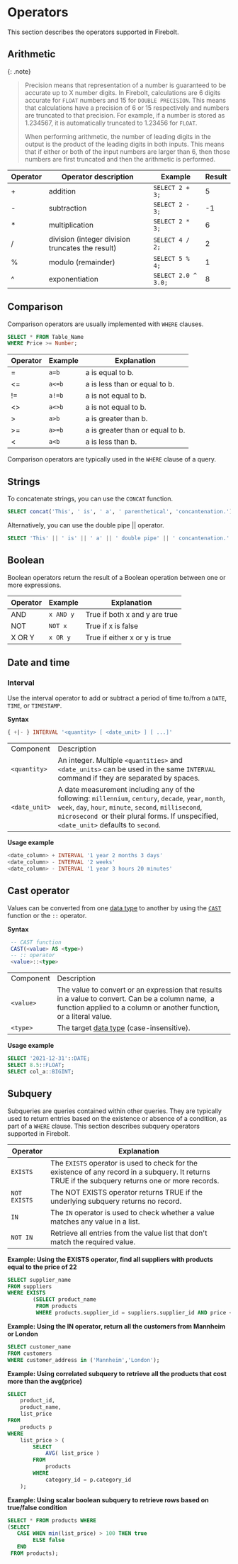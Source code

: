 # Operators

This section describes the operators supported in Firebolt.

## Arithmetic

{: .note}
> Precision means that representation of a number is guaranteed to be accurate up to X number digits. In Firebolt, calculations are 6 digits accurate for `FLOAT` numbers and 15 for `DOUBLE PRECISION`. This means that calculations have a precision of 6 or 15 respectively and numbers  are truncated to that precision. For example, if a number is stored as 1.234567, it is automatically truncated to 1.23456 for `FLOAT`.
>
> When performing arithmetic, the number of leading digits in the output is the product of the leading digits in both inputs. This means that if either or both of the input numbers are larger than 6, then those numbers are first truncated and then the arithmetic is performed.

| Operator | Operator description                             | Example             | Result |
| -------- | ------------------------------------------------ | ------------------- | ------ |
| +        | addition                                         | `SELECT 2 + 3;`     | 5      |
| -        | subtraction                                      | `SELECT 2 - 3;`     | -1     |
| \*       | multiplication                                   | `SELECT 2 * 3;`     | 6      |
| /        | division (integer division truncates the result) | `SELECT 4 / 2;`     | 2      |
| %        | modulo (remainder)                               | `SELECT 5 % 4;`     | 1      |
| ^        | exponentiation                                   | `SELECT 2.0 ^ 3.0;` | 8      |

## Comparison

Comparison operators are usually implemented with `WHERE` clauses.

```sql
SELECT * FROM Table_Name
WHERE Price >= Number;
```

| Operator | Example | Explanation                      |
| -------- | ------- | -------------------------------- |
| =        | `a=b`   | a is equal to b.                 |
| <=       | `a<=b`  | a is less than or equal to b.    |
| !=       | `a!=b`  | a is not equal to b.             |
| <>       | `a<>b`  | a is not equal to b.             |
| >        | `a>b`   | a is greater than b.             |
| >=       | `a>=b`  | a is greater than or equal to b. |
| <        | `a<b`   | a is less than b.                |

Comparison operators are typically used in the `WHERE` clause of a query.

## Strings

To concatenate strings, you can use the `CONCAT` function.

```sql
SELECT concat('This', ' is', ' a', ' parenthetical', 'concantenation.') AS Concatenated_String
```

Alternatively, you can use the double pipe || operator.

```sql
SELECT 'This' || ' is' || ' a' || ' double pipe' || ' concantenation.' AS Concatenated_String
```

## Boolean

Boolean operators return the result of a Boolean operation between one or more expressions.

| Operator | Example   | Explanation                   |
| -------- | --------- | ----------------------------- |
| AND      | `x AND y` | True if both x and y are true |
| NOT      | `NOT x`   | True if x is false            |
| X OR Y   | `x OR y`  | True if either x or y is true |

## Date and time

### Interval

Use the interval operator to add or subtract a period of time to/from a `DATE`, `TIME`, or `TIMESTAMP`. &#x20;

**Syntax**

```sql
{ +|- } INTERVAL '<quantity> [ <date_unit> ] [ ...]'
```

|               |                                                                                                                                                                                                                                                             |
| ------------- | ----------------------------------------------------------------------------------------------------------------------------------------------------------------------------------------------------------------------------------------------------------- |
| Component     | Description                                                                                                                                                                                                                                                 |
| `<quantity>`  | An integer. Multiple `<quantities>` and `<date_units>` can be used in the same `INTERVAL` command if they are separated by spaces.                                                                                                                          |
| `<date_unit>` | A date measurement including any of the following: `millennium`, `century`, `decade`, `year`, `month`, `week`, `day`, `hour`, `minute`, `second`, `millisecond`, `microsecond `or their plural forms.  If unspecified, `<date_unit>` defaults to `second`.  |



**Usage example**

```sql
<date_column> + INTERVAL '1 year 2 months 3 days'
<date_column> - INTERVAL '2 weeks'
<date_column> - INTERVAL '1 year 3 hours 20 minutes'
```

## Cast operator

Values can be converted from one [data type](../../general-reference/data-types.md) to another by using the [`CAST`](../functions-reference/conditional-and-miscellaneous-functions.md#cast) function or the `::` operator.&#x20;

**Syntax**

```sql
 -- CAST function
 CAST(<value> AS <type>)
 -- :: operator
 <value>::<type>
```

|           |                                                                                                                                                                            |
| --------- | -------------------------------------------------------------------------------------------------------------------------------------------------------------------------- |
| Component | Description                                                                                                                                                                |
| `<value>` | The value to convert or an expression that results in a value to convert. Can be a column name, ​ ​a function applied to a column or another function, or a literal value. |
| `<type>`  | The target [data type](broken-reference) (case-insensitive).                                                                                                               |

**Usage example**

```sql
SELECT '2021-12-31'::DATE;
SELECT 8.5::FLOAT;
SELECT col_a::BIGINT;
```

## Subquery

Subqueries are queries contained within other queries. They are typically used to return entries based on the existence or absence of a condition, as part of a `WHERE` clause. This section describes subquery operators supported in Firebolt.

| Operator     | Explanation                                                                                                                                        |
| ------------ | -------------------------------------------------------------------------------------------------------------------------------------------------- |
| `EXISTS`     | The `EXISTS` operator is used to check for the existence of any record in a subquery. It returns TRUE if the subquery returns one or more records. |
| `NOT EXISTS` | The NOT EXISTS operator returns TRUE if the underlying subquery returns no record.                                                                 |
| `IN`         | The `IN` operator is used to check whether a value matches any value in a list.                                                                    |
| `NOT IN`     | Retrieve all entries from the value list that don't match the required value.                                                                      |

**Example: Using the EXISTS operator, find all suppliers with products equal to the price of 22**

```sql
SELECT supplier_name
FROM suppliers
WHERE EXISTS
        (SELECT product_name
         FROM products
         WHERE products.supplier_id = suppliers.supplier_id AND price < 22);
```

**Example: Using the IN operator, return all the customers from Mannheim or London**

```sql
SELECT customer_name
FROM customers
WHERE customer_address in ('Mannheim','London');
```

**Example: Using correlated subquery to retrieve all the products that cost more than the avg(price)**

```sql
SELECT
    product_id,
    product_name,
    list_price
FROM
    products p
WHERE
    list_price > (
        SELECT
            AVG( list_price )
        FROM
            products
        WHERE
            category_id = p.category_id
    );
```

**Example: Using scalar boolean subquery to retrieve rows based on true/false condition**

```sql
SELECT * FROM products WHERE
(SELECT
   CASE WHEN min(list_price) > 100 THEN true
        ELSE false
   END
 FROM products);
```
